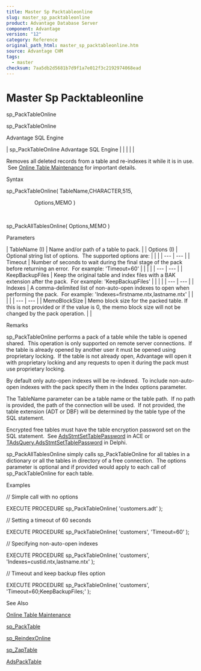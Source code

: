 ```yaml
---
title: Master Sp Packtableonline
slug: master_sp_packtableonline
product: Advantage Database Server
component: Advantage
version: "12"
category: Reference
original_path_html: master_sp_packtableonline.htm
source: Advantage CHM
tags:
  - master
checksum: 7aa5db2d5681b7d9f1a7e012f3c2192974068ead
---
```


# Master Sp Packtableonline

sp\_PackTableOnline

sp\_PackTableOnline

Advantage SQL Engine

| sp\_PackTableOnline  Advantage SQL Engine |  |  |  |  |

Removes all deleted records from a table and re-indexes it while it is in use.  See [Online Table Maintenance](master_online_table_maintenance.md) for important details.

Syntax

sp\_PackTableOnline( TableName,CHARACTER,515,

                   Options,MEMO )

 

sp\_PackAllTablesOnline( Options,MEMO )

Parameters

| TableName (I) | Name and/or path of a table to pack. |
| Options (I) | Optional string list of options.  The supported options are:  |  |  | | --- | --- | | Timeout | Number of seconds to wait during the final stage of the pack before returning an error.  For example: 'Timeout=60' |  |  |  | | --- | --- | | KeepBackupFiles | Keep the original table and index files with a BAK extension after the pack.  For example: 'KeepBackupFiles' |  |  |  | | --- | --- | | Indexes | A comma-delimited list of non-auto-open indexes to open when performing the pack.  For example: 'Indexes=firstname.ntx,lastname.ntx' |  |  |  | | --- | --- | | MemoBlockSize | Memo block size for the packed table. If this is not provided or if the value is 0, the memo block size will not be changed by the pack operation. | |

Remarks

sp\_PackTableOnline performs a pack of a table while the table is opened shared.  This operation is only supported on remote server connections.  If the table is already opened by another user it must be opened using proprietary locking.  If the table is not already open, Advantage will open it with proprietary locking and any requests to open it during the pack must use proprietary locking.

By default only auto-open indexes will be re-indexed.  To include non-auto-open indexes with the pack specify them in the Index options parameter.

The TableName parameter can be a table name or the table path.  If no path is provided, the path of the connection will be used.  If not provided, the table extension (ADT or DBF) will be determined by the table type of the SQL statement.

Encrypted free tables must have the table encryption password set on the SQL statement.  See [AdsStmtSetTablePassword](ace_adsstmtsettablepassword.md) in ACE or [TAdsQuery.AdsStmtSetTablePassword](ade_adsstmtsettablepassword.md) in Delphi.

sp\_PackAllTablesOnline simply calls sp\_PackTableOnline for all tables in a dictionary or all the tables in directory of a free connection.  The options parameter is optional and if provided would apply to each call of sp\_PackTableOnline for each table.

Examples

// Simple call with no options

EXECUTE PROCEDURE sp\_PackTableOnline( 'customers.adt' );

// Setting a timeout of 60 seconds

EXECUTE PROCEDURE sp\_PackTableOnline( 'customers', 'Timeout=60' );

// Specifying non-auto-open indexes

EXECUTE PROCEDURE sp\_PackTableOnline( 'customers', 'Indexes=custid.ntx,lastname.ntx' );

// Timeout and keep backup files option

EXECUTE PROCEDURE sp\_PackTableOnline( 'customers', 'Timeout=60;KeepBackupFiles;' );

See Also

[Online Table Maintenance](master_online_table_maintenance.md)

[sp\_PackTable](master_sp_packtable.md)

[sp\_ReindexOnline](master_sp_reindexonline.md)

[sp\_ZapTable](master_sp_zaptable.md)

[AdsPackTable](ace_adspacktable.md)
